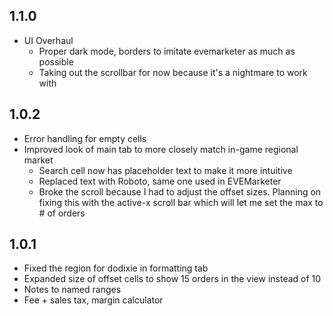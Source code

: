 ## 1.1.0
* UI Overhaul
  * Proper dark mode, borders to imitate evemarketer as much as possible
  * Taking out the scrollbar for now because it's a nightmare to work with

## 1.0.2
* Error handling for empty cells
* Improved look of main tab to more closely match in-game regional market
  * Search cell now has placeholder text to make it more intuitive
  * Replaced text with Roboto, same one used in EVEMarketer
  * Broke the scroll because I had to adjust the offset sizes. Planning on fixing this with the active-x scroll bar which will let me set the max to # of orders

## 1.0.1

* Fixed the region for dodixie in formatting tab
* Expanded size of offset cells to show 15 orders in the view instead of 10
* Notes to named ranges
* Fee + sales tax, margin calculator
